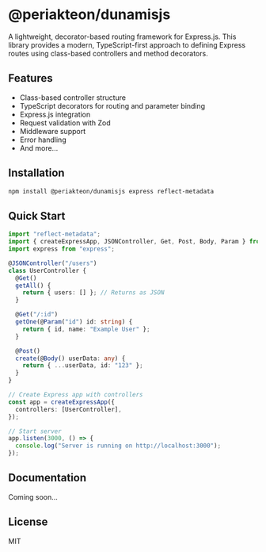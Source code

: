 # @periakteon/dunamisjs

A lightweight, decorator-based routing framework for Express.js. This library provides a modern, TypeScript-first approach to defining Express routes using class-based controllers and method decorators.

## Features

- Class-based controller structure
- TypeScript decorators for routing and parameter binding
- Express.js integration
- Request validation with Zod
- Middleware support
- Error handling
- And more...

## Installation

```bash
npm install @periakteon/dunamisjs express reflect-metadata
```

## Quick Start

```typescript
import "reflect-metadata";
import { createExpressApp, JSONController, Get, Post, Body, Param } from "@periakteon/dunamisjs";
import express from "express";

@JSONController("/users")
class UserController {
  @Get()
  getAll() {
    return { users: [] }; // Returns as JSON
  }

  @Get("/:id")
  getOne(@Param("id") id: string) {
    return { id, name: "Example User" };
  }

  @Post()
  create(@Body() userData: any) {
    return { ...userData, id: "123" };
  }
}

// Create Express app with controllers
const app = createExpressApp({
  controllers: [UserController],
});

// Start server
app.listen(3000, () => {
  console.log("Server is running on http://localhost:3000");
});
```

## Documentation

Coming soon...

## License

MIT
